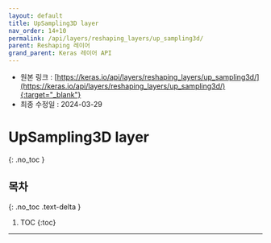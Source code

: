 ```yaml
---
layout: default
title: UpSampling3D layer
nav_order: 14+10
permalink: /api/layers/reshaping_layers/up_sampling3d/
parent: Reshaping 레이어
grand_parent: Keras 레이어 API
---
```


* 원본 링크 : [https://keras.io/api/layers/reshaping_layers/up_sampling3d/](https://keras.io/api/layers/reshaping_layers/up_sampling3d/){:target="_blank"}
* 최종 수정일 : 2024-03-29

# UpSampling3D layer
{: .no_toc }

## 목차
{: .no_toc .text-delta }

1. TOC
{:toc}

---
